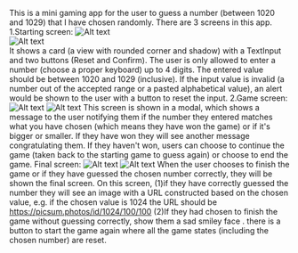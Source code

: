 This is a mini gaming app for the user to guess a number (between 1020 and 1029) that I have chosen randomly. 
There are 3 screens in this app.
1.Starting screen: 
![Alt text](./images/screenshots/start.png?raw=true "start")  
![Alt text](./images/screenshots/start_invalid.png?raw=true "start_invalid")  
It shows a card (a view with rounded corner and shadow) with a TextInput and two buttons (Reset and Confirm). The user is only allowed to enter a number (choose a proper keyboard) up to 4 digits. The entered value should be between 1020 and 1029 (inclusive). If the input value is invalid (a number out of the accepted range or a pasted alphabetical value), an alert would be shown to the user with a button to reset the input.
2.Game screen: 
![Alt text](./images/screenshots/game_correct.png?raw=true "game_correct")
![Alt text](./images/screenshots/game_incorrect.png?raw=true "game_incorrect")
This screen is shown in a modal, which shows a message to the user notifying them if the number they entered matches what you have chosen (which means they have won the game) or if it's bigger or smaller. If they have won they will see another message congratulating them. If they haven't won, users can choose to continue the game (taken back to the starting game to guess again) or choose to end the game. 
Final screen: 
![Alt text](./images/screenshots/final_win.png?raw=true "final_win")
![Alt text](./images/screenshots/final_lose.png?raw=true "final_lose")
When the user chooses to finish the game or if they have guessed the chosen number correctly, they will be shown the final screen. On this screen,
(1)if they have correctly guessed the number they will see an image with a URL constructed based on the chosen value, e.g. if the chosen value is 1024 the URL should be https://picsum.photos/id/1024/100/100
(2)If they had chosen to finish the game without guessing correctly, show them a sad smiley face .
there is a button to start the game again where all the game states (including the chosen number) are reset.